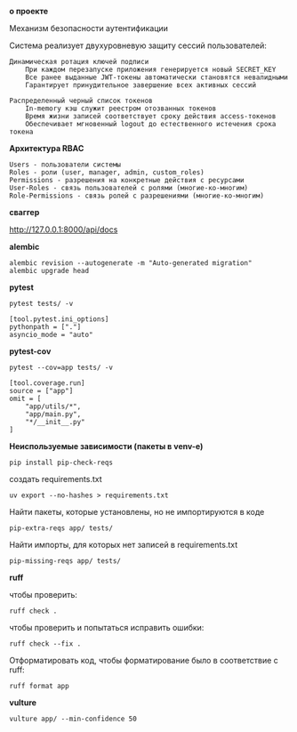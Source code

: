 
**о проекте**

Механизм безопасности аутентификации

Система реализует двухуровневую защиту сессий пользователей:

    Динамическая ротация ключей подписи
        При каждом перезапуске приложения генерируется новый SECRET_KEY
        Все ранее выданные JWT-токены автоматически становятся невалидными
        Гарантирует принудительное завершение всех активных сессий

    Распределенный черный список токенов
        In-memory кэш служит реестром отозванных токенов
        Время жизни записей соответствует сроку действия access-токенов
        Обеспечивает мгновенный logout до естественного истечения срока токена


**Архитектура RBAC**

    Users - пользователи системы
    Roles - роли (user, manager, admin, custom_roles)
    Permissions - разрешения на конкретные действия с ресурсами
    User-Roles - связь пользователей с ролями (многие-ко-многим)
    Role-Permissions - связь ролей с разрешениями (многие-ко-многим)





**cваггер**

http://127.0.0.1:8000/api/docs

**alembic**

    alembic revision --autogenerate -m "Auto-generated migration"
    alembic upgrade head


**pytest**

    pytest tests/ -v

    [tool.pytest.ini_options]
    pythonpath = ["."]
    asyncio_mode = "auto"

**pytest-cov**

    pytest --cov=app tests/ -v

    [tool.coverage.run]
    source = ["app"]
    omit = [
        "app/utils/*",
        "app/main.py",
        "*/__init__.py"
    ]

**Неиспользуемые зависимости (пакеты в venv-е)**

    pip install pip-check-reqs

создать requirements.txt

    uv export --no-hashes > requirements.txt

Найти пакеты, которые установлены, но не импортируются в коде

    pip-extra-reqs app/ tests/

Найти импорты, для которых нет записей в requirements.txt

    pip-missing-reqs app/ tests/

**ruff**

чтобы проверить:

    ruff check .

чтобы проверить и попытаться исправить ошибки: 

    ruff check --fix .

Отформатировать код, чтобы форматирование было в соответствие с ruff:

    ruff format app

**vulture**

    vulture app/ --min-confidence 50




